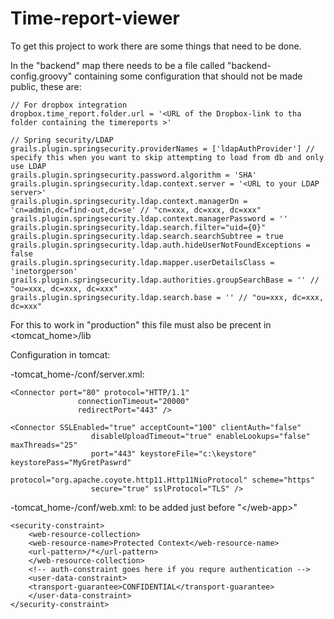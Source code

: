 # Time-report-viewer

To get this project to work there are some things that need to be done.

In the "backend" map there needs to be a file called "backend-config.groovy" containing some configuration that should not be made public,
  these are:
  
```
// For dropbox integration
dropbox.time_report.folder.url = '<URL of the Dropbox-link to tha folder containing the timereports >'

// Spring security/LDAP
grails.plugin.springsecurity.providerNames = ['ldapAuthProvider'] // specify this when you want to skip attempting to load from db and only use LDAP
grails.plugin.springsecurity.password.algorithm = 'SHA'
grails.plugin.springsecurity.ldap.context.server = '<URL to your LDAP server>'
grails.plugin.springsecurity.ldap.context.managerDn = 'cn=admin,dc=find-out,dc=se' // "cn=xxx, dc=xxx, dc=xxx"
grails.plugin.springsecurity.ldap.context.managerPassword = ''
grails.plugin.springsecurity.ldap.search.filter="uid={0}"
grails.plugin.springsecurity.ldap.search.searchSubtree = true
grails.plugin.springsecurity.ldap.auth.hideUserNotFoundExceptions = false
grails.plugin.springsecurity.ldap.mapper.userDetailsClass = 'inetorgperson'
grails.plugin.springsecurity.ldap.authorities.groupSearchBase = '' // "ou=xxx, dc=xxx, dc=xxx"
grails.plugin.springsecurity.ldap.search.base = '' // "ou=xxx, dc=xxx, dc=xxx"
```

For this to work in "production" this file must also be precent in <tomcat_home>/lib

Configuration in tomcat:

-tomcat_home-/conf/server.xml:

```
<Connector port="80" protocol="HTTP/1.1"
               connectionTimeout="20000"
               redirectPort="443" />

<Connector SSLEnabled="true" acceptCount="100" clientAuth="false"
		          disableUploadTimeout="true" enableLookups="false" maxThreads="25"
		          port="443" keystoreFile="c:\keystore" keystorePass="MyGretPaswrd"
		          protocol="org.apache.coyote.http11.Http11NioProtocol" scheme="https"
		          secure="true" sslProtocol="TLS" />
```

-tomcat_home-/conf/web.xml:
to be added just before "\</web-app\>"
```
<security-constraint>
	<web-resource-collection>
	<web-resource-name>Protected Context</web-resource-name>
	<url-pattern>/*</url-pattern>
	</web-resource-collection>
	<!-- auth-constraint goes here if you requre authentication -->
	<user-data-constraint>
	<transport-guarantee>CONFIDENTIAL</transport-guarantee>
	</user-data-constraint>
</security-constraint>
```
